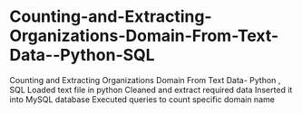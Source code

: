 # Counting-and-Extracting-Organizations-Domain-From-Text-Data--Python-SQL
Counting and Extracting Organizations Domain From Text Data- Python , SQL 
Loaded text file in python
Cleaned and extract required data
Inserted it into MySQL database
Executed queries to count specific domain name
